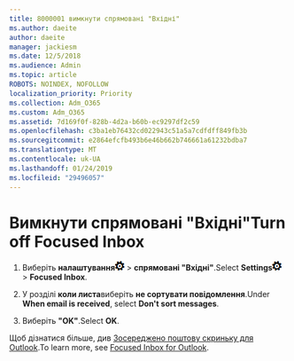 ```yaml
---
title: 8000001 вимкнути спрямовані "Вхідні"
ms.author: daeite
author: daeite
manager: jackiesm
ms.date: 12/5/2018
ms.audience: Admin
ms.topic: article
ROBOTS: NOINDEX, NOFOLLOW
localization_priority: Priority
ms.collection: Adm_O365
ms.custom: Adm_O365
ms.assetid: 7d169f0f-828b-4d2a-b60b-ec9297df2c59
ms.openlocfilehash: c3ba1eb76432cd022943c51a5a7cdfdff849fb3b
ms.sourcegitcommit: e2864efcfb493b6e46b662b746661a61232bdba7
ms.translationtype: MT
ms.contentlocale: uk-UA
ms.lasthandoff: 01/24/2019
ms.locfileid: "29496057"
---
```

# <a name="turn-off-focused-inbox"></a><span data-ttu-id="8638f-102">Вимкнути спрямовані "Вхідні"</span><span class="sxs-lookup"><span data-stu-id="8638f-102">Turn off Focused Inbox</span></span>

1. <span data-ttu-id="8638f-103">Виберіть **налаштування**![настройки](media/f4b2e798-fff1-4a14-931f-5677a4543b58.png) \> **спрямовані "Вхідні"**.</span><span class="sxs-lookup"><span data-stu-id="8638f-103">Select **Settings**![Settings](media/f4b2e798-fff1-4a14-931f-5677a4543b58.png) \> **Focused Inbox**.</span></span>
    
2. <span data-ttu-id="8638f-104">У розділі **коли листа**виберіть **не сортувати повідомлення**.</span><span class="sxs-lookup"><span data-stu-id="8638f-104">Under **When email is received**, select **Don't sort messages**.</span></span>
    
3. <span data-ttu-id="8638f-105">Виберіть **"OK"**.</span><span class="sxs-lookup"><span data-stu-id="8638f-105">Select **OK**.</span></span>
    
<span data-ttu-id="8638f-106">Щоб дізнатися більше, див [Зосереджено поштову скриньку для Outlook](https://go.microsoft.com/fwlink/p/?linkid=873108).</span><span class="sxs-lookup"><span data-stu-id="8638f-106">To learn more, see [Focused Inbox for Outlook](https://go.microsoft.com/fwlink/p/?linkid=873108).</span></span>
  


